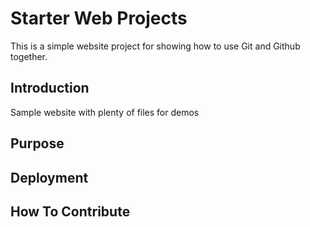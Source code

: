 # Starter Web Projects

This is a simple website project for showing how to use Git and Github together.

## Introduction

Sample website with plenty of files for demos

## Purpose

## Deployment

## How To Contribute